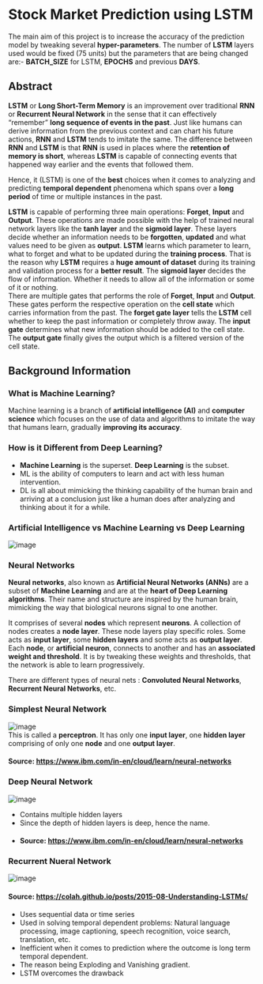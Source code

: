 # Stock Market Prediction using LSTM
The main aim of this project is to increase the accuracy of the prediction model by tweaking several **hyper-parameters**. The number of **LSTM** layers used would be fixed (75 units) but the parameters that are being changed are:- **BATCH_SIZE** for LSTM, **EPOCHS** and previous **DAYS**.

## Abstract
**LSTM** or **Long Short-Term Memory** is an improvement over traditional **RNN** or **Recurrent Neural Network** in the sense that it can effectively “remember” **long sequence of events in the past**. Just like humans can derive information from the previous context and can chart his future actions, **RNN** and **LSTM** tends to imitate the same. The difference between **RNN** and **LSTM** is that **RNN** is used in places where the **retention of memory is short**, whereas **LSTM** is capable of connecting events that happened way earlier and the events that followed them.   
   
Hence, it (LSTM) is one of the **best** choices when it comes to analyzing and predicting **temporal dependent** phenomena which spans over a **long period** of time or multiple instances in the past.   
   
**LSTM** is capable of performing three main operations: **Forget**, **Input** and **Output**. These operations are made possible with the help of trained neural network layers like the **tanh layer** and the **sigmoid layer**. These layers decide whether an information needs to be **forgotten**, **updated** and what values need to be given as **output**. **LSTM** learns which parameter to learn, what to forget and what to be updated during the **training process**. That is the reason why **LSTM** requires a **huge amount of dataset** during its training and validation process for a **better result**. The **sigmoid layer** decides the flow of information. Whether it needs to allow all of the information or some of it or nothing.   
There are multiple gates that performs the role of **Forget**, **Input** and **Output**. These gates perform the respective operation on the **cell state** which carries information from the past. The **forget gate layer** tells the **LSTM** cell whether to keep the past information or completely throw away. The **input gate** determines what new information should be added to the cell state. The **output gate** finally gives the output which is a filtered version of the cell state.

## Background Information
### What is Machine Learning?
Machine learning is a branch of **artificial intelligence (AI)** and **computer science** which focuses on the use of data and algorithms to imitate the way that humans learn, gradually **improving its accuracy**.
### How is it Different from Deep Learning?
- **Machine Learning** is the superset. **Deep Learning** is the subset.
- ML is the ability of computers to learn and act with less human intervention.
- DL is all about mimicking the thinking capability of the human brain and arriving at a conclusion just like a human does after analyzing and thinking about it for a while.
### Artificial Intelligence vs Machine Learning vs Deep Learning   
![image](https://user-images.githubusercontent.com/55954313/133870891-0423a591-7518-45e7-8bfc-a125b82fa160.png)
### Neural Networks
**Neural networks**, also known as **Artificial Neural Networks (ANNs)** are a subset of **Machine Learning** and are at the **heart of Deep Learning algorithms**. Their name and structure are inspired by the human brain, mimicking the way that biological neurons signal to one another.   
   
It comprises of several **nodes** which represent **neurons**. A collection of nodes creates a **node layer**. These node layers play specific roles. Some acts as **input layer**, some **hidden layers** and some acts as **output layer**. Each **node**, or **artificial neuron**, connects to another and has an **associated weight and threshold**. It is by tweaking these weights and thresholds, that the network is able to learn progressively.   
   
There are different types of neural nets : **Convoluted Neural Networks**, **Recurrent Neural Networks**, etc.
### Simplest Neural Network
![image](https://user-images.githubusercontent.com/55954313/133871109-a721309a-9d14-435f-8d32-167c6b15c0d8.png)   
This is called a **perceptron**. It has only one **input layer**, one **hidden layer** comprising of only one **node** and one **output layer**.   
#### Source: https://www.ibm.com/in-en/cloud/learn/neural-networks
### Deep Neural Network
![image](https://user-images.githubusercontent.com/55954313/133872209-40ad4e68-71de-47d4-984d-499599da59f1.png)   
- Contains multiple hidden layers
- Since the depth of hidden layers is deep, hence the name.
- #### Source: https://www.ibm.com/in-en/cloud/learn/neural-networks
### Recurrent Nueral Network
![image](https://user-images.githubusercontent.com/55954313/133872292-e603b584-8ad2-43d1-8bdf-863d66e4c823.png)   
#### Source: https://colah.github.io/posts/2015-08-Understanding-LSTMs/
- Uses sequential data or time series
- Used in solving temporal dependent problems: Natural language processing, image captioning, speech recognition, voice search, translation, etc.
- Inefficient when it comes to prediction where the outcome is long term temporal dependent.
- The reason being Exploding and Vanishing gradient.
- LSTM overcomes the drawback
